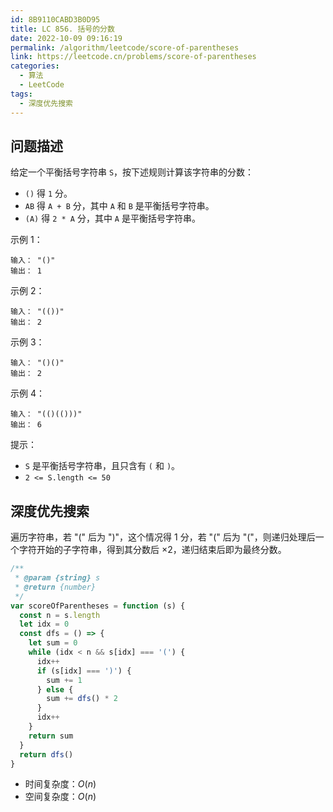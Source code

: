 ```yaml
---
id: 8B9110CABD3B0D95
title: LC 856. 括号的分数
date: 2022-10-09 09:16:19
permalink: /algorithm/leetcode/score-of-parentheses
link: https://leetcode.cn/problems/score-of-parentheses
categories:
  - 算法
  - LeetCode
tags:
  - 深度优先搜索
---
```


<Level :type='2'/>

## 问题描述

给定一个平衡括号字符串 `S`，按下述规则计算该字符串的分数：

- `()` 得 `1` 分。
- `AB` 得 `A + B` 分，其中 `A` 和 `B` 是平衡括号字符串。
- `(A)` 得 `2 * A` 分，其中 `A` 是平衡括号字符串。

示例 1：

```text
输入： "()"
输出： 1
```

示例 2：

```text
输入： "(())"
输出： 2
```

示例 3：

```text
输入： "()()"
输出： 2
```

示例 4：

```text
输入： "(()(()))"
输出： 6
```

提示：

- `S` 是平衡括号字符串，且只含有 `(` 和 `)`。
- `2 <= S.length <= 50`

## 深度优先搜索

遍历字符串，若 "(" 后为 ")"，这个情况得 1 分，若 "(" 后为 "("，则递归处理后一个字符开始的子字符串，得到其分数后 $\times 2$，递归结束后即为最终分数。

```javascript
/**
 * @param {string} s
 * @return {number}
 */
var scoreOfParentheses = function (s) {
  const n = s.length
  let idx = 0
  const dfs = () => {
    let sum = 0
    while (idx < n && s[idx] === '(') {
      idx++
      if (s[idx] === ')') {
        sum += 1
      } else {
        sum += dfs() * 2
      }
      idx++
    }
    return sum
  }
  return dfs()
}
```

- 时间复杂度：$O(n)$
- 空间复杂度：$O(n)$
